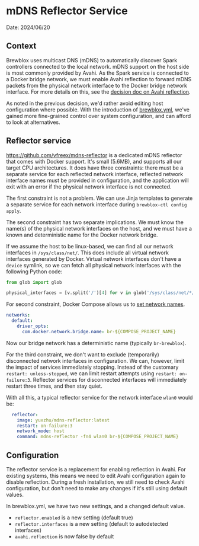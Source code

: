 # mDNS Reflector Service

Date: 2024/06/20

## Context

Brewblox uses multicast DNS (mDNS) to automatically discover Spark controllers connected to the local network.
mDNS support on the host side is most commonly provided by Avahi.
As the Spark service is connected to a Docker bridge network,
we must enable Avahi reflection to forward mDNS packets from the physical network interface
to the Docker bridge network interface.
For more details on this, see the [decision doc on Avahi reflection](./20200822_avahi_reflection.md).

As noted in the previous decision, we'd rather avoid editing host configuration where possible.
With the introduction of [brewblox.yml](./20240326_brewblox_yml.md), we've gained more fine-grained control
over system configuration, and can afford to look at alternatives.

## Reflector service

<https://github.com/vfreex/mdns-reflector> is a dedicated mDNS reflector that comes with Docker support.
It's small (5.6MB), and supports all our target CPU architectures.
It does have three constraints: there must be a separate service for each reflected network interface,
reflected network interface names must be provided in configuration,
and the application will exit with an error if the physical network interface is not connected.

The first constraint is not a problem. We can use Jinja templates to generate a separate service for each
network interface during `brewblox-ctl config apply`.

The second constraint has two separate implications. We must know the name(s) of the physical network interfaces
on the host, and we must have a known and deterministic name for the Docker network bridge.

If we assume the host to be linux-based, we can find all our network interfaces in `/sys/class/net/`.
This does include all virtual network interfaces generated by Docker.
Virtual network interfaces don't have a `device` symlink, so we can fetch all physical network interfaces
with the following Python code:

```python
from glob import glob

physical_interfaces = [v.split('/')[4] for v in glob('/sys/class/net/*/device')]
```

For second constraint, Docker Compose allows us to [set network names](https://docs.docker.com/network/drivers/bridge/#options).

```yaml
networks:
  default:
    driver_opts:
      com.docker.network.bridge.name: br-${COMPOSE_PROJECT_NAME}
```

Now our bridge network has a deterministic name (typically `br-brewblox`).

For the third constraint, we don't want to exclude (temporarily) disconnected network interfaces in configuration.
We can, however, limit the impact of services immediately stopping.
Instead of the customary `restart: unless-stopped`, we can limit restart attempts using `restart: on-failure:3`.
Reflector services for disconnected interfaces will immediately restart three times, and then stay quiet.

With all this, a typical reflector service for the network interface `wlan0` would be:

```yaml
  reflector:
    image: yuxzhu/mdns-reflector:latest
    restart: on-failure:3
    network_mode: host
    command: mdns-reflector -fn4 wlan0 br-${COMPOSE_PROJECT_NAME}
```

## Configuration

The reflector service is a replacement for enabling reflection in Avahi.
For existing systems, this means we need to edit Avahi configuration again to disable reflection.
During a fresh installation, we still need to check Avahi configuration,
but don't need to make any changes if it's still using default values.

In brewblox.yml, we have two new settings, and a changed default value.

- `reflector.enabled` is a new setting (default true)
- `reflector.interfaces` is a new setting (default to autodetected interfaces)
- `avahi.reflection` is now false by default
